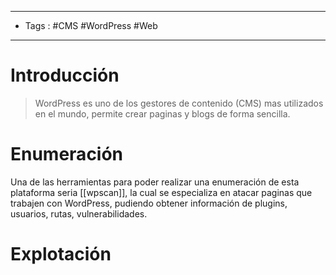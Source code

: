 ---------------------
- Tags : #CMS #WordPress #Web
--------------------
# Introducción
> WordPress es uno de los gestores de contenido (CMS) mas utilizados en el mundo, permite crear paginas y blogs de forma sencilla.

# Enumeración
Una de las herramientas para poder realizar una enumeración de esta plataforma seria [[wpscan]], la cual se especializa en atacar paginas que trabajen con WordPress, pudiendo obtener información de plugins, usuarios, rutas, vulnerabilidades.



# Explotación



